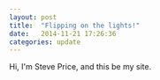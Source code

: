 ```yaml
---
layout: post
title:  "Flipping on the lights!"
date:   2014-11-21 17:26:36
categories: update
---
```


Hi, I'm Steve Price, and this be my site.
